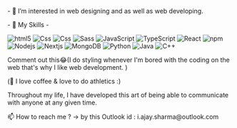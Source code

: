 <!DOCTYPE html>
<html>
<head>
</head>
<body>

<div style="display: flex">
<!--     <img src="https://github-readme-stats.vercel.app/api?username=ajay1455&show_icons=true"/> -->
<!--   <div >
    <img src="introduction.svg" width="400" height="200" alt="introduction">
</div> -->
  <div>
  <p>- 👀 I’m interested in web designing and as well as web developing.</p>
  <p>- 🌱 My Skills -</p>
 <p>
  <img alt="html5" src="https://img.shields.io/badge/-HTML5-E34F26?style=flat-square&logo=html5&logoColor=white" />
  <img alt="Css" src="https://img.shields.io/badge/CSS-white?&style=flat-square&logo=css3&logoColor=blue" />
  <img alt="Css" src="https://img.shields.io/badge/Tailwind_CSS-38B2AC?style=flat-square&logo=tailwind-css&logoColor=white" />
  <img alt="Sass" src="https://img.shields.io/badge/-Sass-CC6699?style=flat-square&logo=sass&logoColor=white" />
 <img alt="JavaScript" src="https://img.shields.io/badge/-JavaScript-yellow?style=flat-square&logo=javascript&logoColor=white" />
  <img alt="TypeScript" src="https://img.shields.io/badge/-TypeScript-007ACC?style=flat-square&logo=typescript&logoColor=white" />
  <img alt="React" src="https://img.shields.io/badge/-React-45b8d8?style=flat-square&logo=react&logoColor=white" />
  <img alt="npm" src="https://img.shields.io/badge/-NPM-CB3837?style=flat-square&logo=npm&logoColor=white" />
  <img alt="Nodejs" src="https://img.shields.io/badge/-Nodejs-white?style=flat-square&logo=Node.js&logoColor=black" />
 <img alt="Nextjs" src="https://img.shields.io/badge/-Nextjs-45b8d8?style=flat-square&logo=next.js&logoColor=white" />
  <img alt="MongoDB" src="https://img.shields.io/badge/-MongoDB-13aa52?style=flat-square&logo=mongodb&logoColor=white" />
 <img alt="Python" src="https://img.shields.io/badge/-Python-4B8BBE?style=flat-square&logo=Python&logoColor=FFE873" />
 <img alt="Java" src="https://img.shields.io/badge/-Java-white?style=flat-square&logo=Java&logoColor=pink" />
 <img alt="C++" src="https://img.shields.io/badge/C%2B%2B-00599C?style=flat-square&logo=c%2B%2B&logoColor= #044F88 " />
</p>
   <p> Comment out this😂(I do styling whenever I'm bored with the coding on the web that's why I like web development. )
   <p>(💞️ I love coffee & love to do athletics :)</p>
    <p>Throughout my life, I have developed this art of being able to communicate with anyone at any given time.</p>
   <p> 📫 How to reach me ? -> by this Outlook id : i.ajay.sharma@outlook.com</p>
<!--       <img src="https://github-readme-stats.vercel.app/api/top-langs?username=ajay1455"/> -->
<!--       <img src="https://github-readme-stats.vercel.app/api/top-langs?username=ajay1455&layout=compact"/> -->
     
  </div>
</body>
</html>






<!---
Ajay1455/Ajay1455 is a ✨ special ✨ repository because its `README.md` (this file) appears on your GitHub profile.
You can click the Preview link to take a look at your changes.
--->
